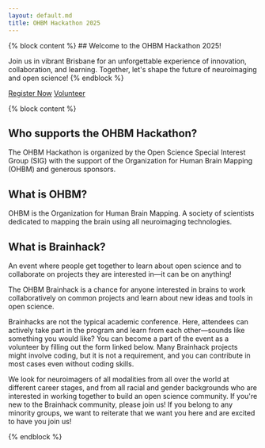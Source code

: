 ```yaml
---
layout: default.md
title: OHBM Hackathon 2025
---
```


<section class="welcome">
  {% block content %}
  ## Welcome to the OHBM Hackathon 2025!
  
  Join us in vibrant Brisbane for an unforgettable experience of innovation, collaboration, and learning. Together, let's shape the future of neuroimaging and open science!
  {% endblock %}
  <div class="cta-buttons">
    <a href="/register/" class="btn-primary">Register Now</a>
    <a href="/volunteer/" class="btn-secondary">Volunteer</a>
  </div>
</section>

<section class="welcome">

{% block content %}

## Who supports the OHBM Hackathon?

The OHBM Hackathon is organized by the Open Science Special Interest Group (SIG) with the support of the Organization for Human Brain Mapping (OHBM) and generous sponsors.

## What is OHBM?

OHBM is the Organization for Human Brain Mapping. A society of scientists dedicated to mapping the brain using all neuroimaging technologies.

## What is Brainhack?

An event where people get together to learn about open science and to collaborate on projects they are interested in—it can be on anything!

The OHBM Brainhack is a chance for anyone interested in brains to work collaboratively on common projects and learn about new ideas and tools in open science.

Brainhacks are not the typical academic conference. Here, attendees can actively take part in the program and learn from each other—sounds like something you would like? You can become a part of the event as a volunteer by filling out the form linked below. Many Brainhack projects might involve coding, but it is not a requirement, and you can contribute in most cases even without coding skills.

We look for neuroimagers of all modalities from all over the world at different career stages, and from all racial and gender backgrounds who are interested in working together to build an open science community. If you're new to the Brainhack community, please join us! If you belong to any minority groups, we want to reiterate that we want you here and are excited to have you join us!


{% endblock %}
</section>
